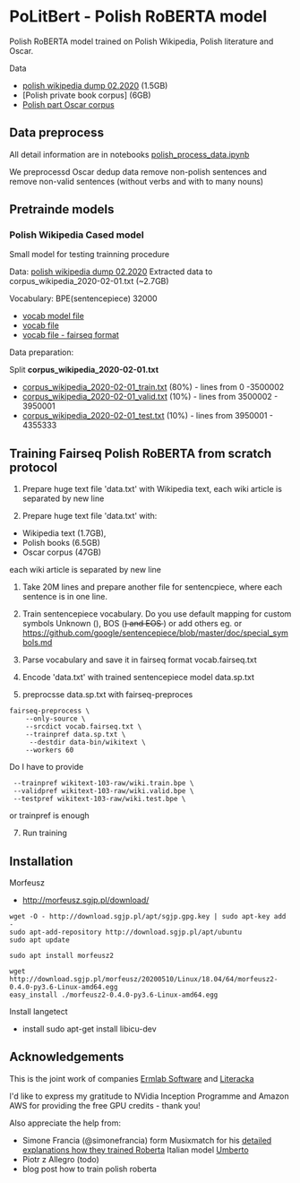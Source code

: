 # PoLitBert - Polish RoBERTA model 


Polish RoBERTA model trained on Polish Wikipedia, Polish literature and Oscar.


Data

* [polish wikipedia dump 02.2020](https://dumps.wikimedia.org/plwiki/20200101/) (1.5GB)
* [Polish private book corpus] (6GB)
* [Polish part Oscar corpus](https://traces1.inria.fr/oscar/files/Compressed/pl_dedup.txt.gz) 



## Data preprocess

All detail information are in notebooks [polish_process_data.ipynb](polish_process_data.ipynb)

We preprocessd Oscar dedup data remove non-polish sentences and remove non-valid sentences (without verbs and with to many nouns)


## Pretrainde models


### Polish Wikipedia Cased model

Small model for testing trainning procedure

Data: [polish wikipedia dump 02.2020](https://dumps.wikimedia.org/plwiki/20200101/)
Extracted data to corpus_wikipedia_2020-02-01.txt (~2.7GB)

Vocabulary: BPE(sentencepiece) 32000

* [vocab model file](/data/wiki_model/vocab/wikipedia_upper_voc_32000_sen10000000.model)
* [vocab file](/data/wiki_model/vocab/wikipedia_upper_voc_32000_sen10000000.vocab)
* [vocab file - fairseq format](/data/wiki_model/vocab/wikipedia_upper_voc_32000_sen10000000_fair.vocab)

Data preparation:

Split **corpus_wikipedia_2020-02-01.txt**

* [corpus_wikipedia_2020-02-01_train.txt]() (80%) - lines from 0 -3500002
* [corpus_wikipedia_2020-02-01_valid.txt]() (10%) - lines from 3500002 - 3950001
* [corpus_wikipedia_2020-02-01_test.txt]()  (10%) - lines from 3950001 - 4355333


## Training Fairseq Polish RoBERTA from scratch protocol


1. Prepare huge text file 'data.txt' with Wikipedia text, each wiki article is separated by new line


1. Prepare huge text file 'data.txt' with: 

 * Wikipedia text (1.7GB), 
 * Polish books (6.5GB) 
 * Oscar corpus   (47GB)
 
 each wiki article is separated by new line

1. Take 20M lines and prepare another file for sentencpiece, where each sentence is in one line. 

1. Train sentencepiece vocabulary. 
Do you use default mapping for custom symbols Unknown (<unk>), BOS (<s>) and EOS </s>) or add others eg. <pad> or <mask> https://github.com/google/sentencepiece/blob/master/doc/special_symbols.md

1. Parse vocabulary and save it in fairseq format vocab.fairseq.txt
1. Encode 'data.txt' with trained sentencepiece model data.sp.txt
1. preprocsse data.sp.txt with fairseq-preproces
```
fairseq-preprocess \
    --only-source \
    --srcdict vocab.fairseq.txt \
    --trainpref data.sp.txt \
     --destdir data-bin/wikitext \
    --workers 60
```

Do I have to provide 
```
 --trainpref wikitext-103-raw/wiki.train.bpe \
 --validpref wikitext-103-raw/wiki.valid.bpe \
 --testpref wikitext-103-raw/wiki.test.bpe \
```
or trainpref is enough

7. Run training 



## Installation

Morfeusz
* http://morfeusz.sgjp.pl/download/


```
wget -O - http://download.sgjp.pl/apt/sgjp.gpg.key | sudo apt-key add -
sudo apt-add-repository http://download.sgjp.pl/apt/ubuntu
sudo apt update

sudo apt install morfeusz2

wget http://download.sgjp.pl/morfeusz/20200510/Linux/18.04/64/morfeusz2-0.4.0-py3.6-Linux-amd64.egg
easy_install ./morfeusz2-0.4.0-py3.6-Linux-amd64.egg
```

Install langetect
* install sudo apt-get install libicu-dev



## Acknowledgements

This is the joint work of companies [Ermlab Software](https://ermlab.com) and [Literacka](https://literacka.com.pl)


I'd like to express my gratitude to NVidia Inception Programme and Amazon AWS for providing the free GPU credits - thank you! 

Also appreciate the help from:

- Simone Francia (@simonefrancia) form Musixmatch for his [detailed explanations how they trained Roberta](https://github.com/musixmatchresearch/umberto/issues/2) Italian model [Umberto ](https://github.com/musixmatchresearch/umberto)
- Piotr z Allegro (todo)
- blog post how to train polish roberta

